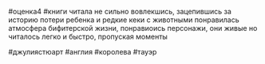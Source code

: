 #оценка4 #книги 
читала не сильно вовлекшись, зацепившись за историю потери ребенка и редкие кеки с животными
понравилась атмосфера бифитерской жизни, понравиоись персонажи, они живые
но читалось легко и быстро, пропуская моменты

#джулиястюарт #англия #королева #тауэр